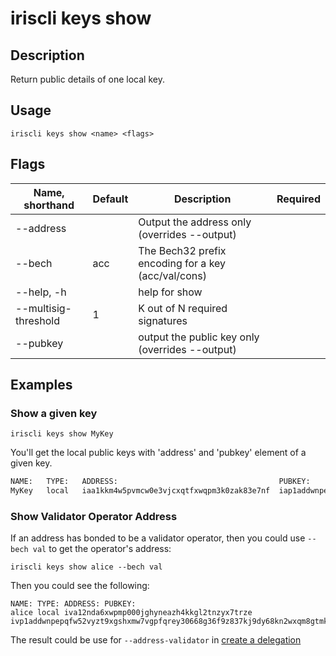 # iriscli keys show

## Description

Return public details of one local key.

## Usage

```
iriscli keys show <name> <flags>
```

## Flags

| Name, shorthand      | Default           | Description                                         | Required |
| -------------------- | ----------------- | ----------------------------------------------------| -------- |
| --address            |                   | Output the address only (overrides --output)        |          |
| --bech               | acc               | The Bech32 prefix encoding for a key (acc/val/cons) |          |
| --help, -h           |                   | help for show                                       |          |
| --multisig-threshold | 1                 | K out of N required signatures                      |          |
| --pubkey             |                   | output the public key only (overrides --output)     |          |

## Examples

### Show a given key

```shell
iriscli keys show MyKey
```

You'll get the local public keys with 'address' and 'pubkey' element of a given key.

```txt
NAME:	TYPE:	ADDRESS:						            PUBKEY:
MyKey	local	iaa1kkm4w5pvmcw0e3vjcxqtfxwqpm3k0zak83e7nf	iap1addwnpepq0gsl90v9dgac3r9hzgz53ul5ml5ynq89ax9x8qs5jgv5z5vyssskzc7exa
```

### Show Validator Operator Address

If an address has bonded to be a validator operator, then you could use `--bech val` to get the operator's address:

```$xslt
iriscli keys show alice --bech val
```

Then you could see the following:
```$xslt
NAME: TYPE: ADDRESS: PUBKEY:
alice local iva12nda6xwpmp000jghyneazh4kkgl2tnzyx7trze ivp1addwnpepqfw52vyzt9xgshxmw7vgpfqrey30668g36f9z837kj9dy68kn2wxqm8gtmk
```

The result could be use for `--address-validator` in [create a delegation](../stake/delegate.md)
